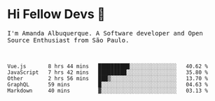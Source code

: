 # Hi Fellow Devs :wave:
   
<p>
  <samp>
    I'm Amanda Albuquerque. A Software developer and Open Source Enthusiast from São Paulo.
  </samp>

  
<!--   [![Twitter Follow](https://img.shields.io/twitter/follow/alalbux?style=social)](https://www.twitter.com/alalbux)
  [![Linkedin Badge](https://img.shields.io/badge/-alalbux-blue?style=flat-square&logo=Linkedin&logoColor=white&link=https://www.linkedin.com/in/alalbux/)](https://www.linkedin.com/in/alalbux/)
  [![Medium Badge](https://img.shields.io/badge/-alalbux-black?style=flat-square&logo=Medium&logoColor=white&link=https://medium.com/@alalbux)](https://medium.com/@alalbux) -->
</p>

  <br/>
  

<!--START_SECTION:waka-->
```text
Vue.js       8 hrs 44 mins   ██████████░░░░░░░░░░░░░░░   40.62 % 
JavaScript   7 hrs 42 mins   █████████░░░░░░░░░░░░░░░░   35.80 % 
Other        2 hrs 56 mins   ███▒░░░░░░░░░░░░░░░░░░░░░   13.70 % 
GraphQL      59 mins         █░░░░░░░░░░░░░░░░░░░░░░░░   04.63 % 
Markdown     40 mins         ▓░░░░░░░░░░░░░░░░░░░░░░░░   03.13 % 
```
<!--END_SECTION:waka-->


